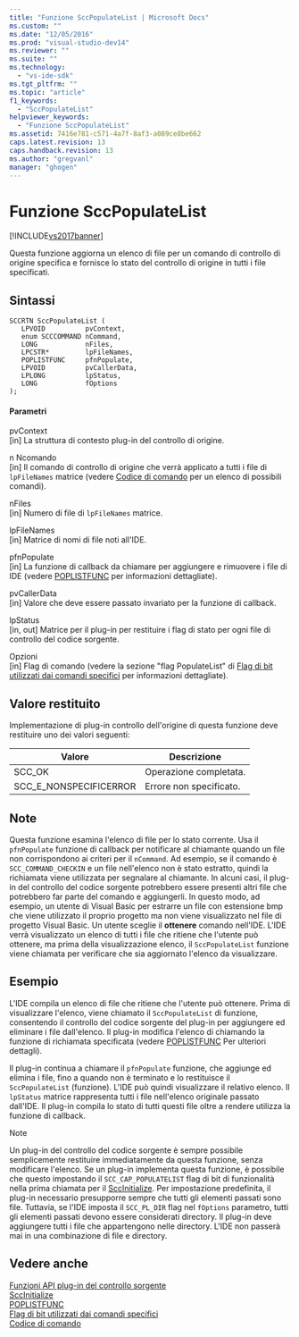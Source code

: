 ```yaml
---
title: "Funzione SccPopulateList | Microsoft Docs"
ms.custom: ""
ms.date: "12/05/2016"
ms.prod: "visual-studio-dev14"
ms.reviewer: ""
ms.suite: ""
ms.technology: 
  - "vs-ide-sdk"
ms.tgt_pltfrm: ""
ms.topic: "article"
f1_keywords: 
  - "SccPopulateList"
helpviewer_keywords: 
  - "Funzione SccPopulateList"
ms.assetid: 7416e781-c571-4a7f-8af3-a089ce8be662
caps.latest.revision: 13
caps.handback.revision: 13
ms.author: "gregvanl"
manager: "ghogen"
---
```

# Funzione SccPopulateList
[!INCLUDE[vs2017banner](../code-quality/includes/vs2017banner.md)]

Questa funzione aggiorna un elenco di file per un comando di controllo di origine specifica e fornisce lo stato del controllo di origine in tutti i file specificati.  
  
## Sintassi  
  
```cpp#  
SCCRTN SccPopulateList (  
   LPVOID          pvContext,  
   enum SCCCOMMAND nCommand,  
   LONG            nFiles,  
   LPCSTR*         lpFileNames,  
   POPLISTFUNC     pfnPopulate,  
   LPVOID          pvCallerData,  
   LPLONG          lpStatus,  
   LONG            fOptions  
);  
```  
  
#### Parametri  
 pvContext  
 \[in\] La struttura di contesto plug\-in del controllo di origine.  
  
 n Ncomando  
 \[in\] Il comando di controllo di origine che verrà applicato a tutti i file di `lpFileNames` matrice \(vedere [Codice di comando](../extensibility/command-code-enumerator.md) per un elenco di possibili comandi\).  
  
 nFiles  
 \[in\] Numero di file di `lpFileNames` matrice.  
  
 lpFileNames  
 \[in\] Matrice di nomi di file noti all'IDE.  
  
 pfnPopulate  
 \[in\] La funzione di callback da chiamare per aggiungere e rimuovere i file di IDE \(vedere [POPLISTFUNC](../extensibility/poplistfunc.md) per informazioni dettagliate\).  
  
 pvCallerData  
 \[in\] Valore che deve essere passato invariato per la funzione di callback.  
  
 lpStatus  
 \[in, out\] Matrice per il plug\-in per restituire i flag di stato per ogni file di controllo del codice sorgente.  
  
 Opzioni  
 \[in\] Flag di comando \(vedere la sezione "flag PopulateList" di [Flag di bit utilizzati dai comandi specifici](../extensibility/bitflags-used-by-specific-commands.md) per informazioni dettagliate\).  
  
## Valore restituito  
 Implementazione di plug\-in controllo dell'origine di questa funzione deve restituire uno dei valori seguenti:  
  
|Valore|Descrizione|  
|------------|-----------------|  
|SCC\_OK|Operazione completata.|  
|SCC\_E\_NONSPECIFICERROR|Errore non specificato.|  
  
## Note  
 Questa funzione esamina l'elenco di file per lo stato corrente. Usa il `pfnPopulate` funzione di callback per notificare al chiamante quando un file non corrispondono ai criteri per il `nCommand`. Ad esempio, se il comando è `SCC_COMMAND_CHECKIN` e un file nell'elenco non è stato estratto, quindi la richiamata viene utilizzata per segnalare al chiamante. In alcuni casi, il plug\-in del controllo del codice sorgente potrebbero essere presenti altri file che potrebbero far parte del comando e aggiungerli. In questo modo, ad esempio, un utente di Visual Basic per estrarre un file con estensione bmp che viene utilizzato il proprio progetto ma non viene visualizzato nel file di progetto Visual Basic. Un utente sceglie il **ottenere** comando nell'IDE. L'IDE verrà visualizzato un elenco di tutti i file che ritiene che l'utente può ottenere, ma prima della visualizzazione elenco, il `SccPopulateList` funzione viene chiamata per verificare che sia aggiornato l'elenco da visualizzare.  
  
## Esempio  
 L'IDE compila un elenco di file che ritiene che l'utente può ottenere. Prima di visualizzare l'elenco, viene chiamato il `SccPopulateList` di funzione, consentendo il controllo del codice sorgente del plug\-in per aggiungere ed eliminare i file dall'elenco. Il plug\-in modifica l'elenco di chiamando la funzione di richiamata specificata \(vedere [POPLISTFUNC](../extensibility/poplistfunc.md) Per ulteriori dettagli\).  
  
 Il plug\-in continua a chiamare il `pfnPopulate` funzione, che aggiunge ed elimina i file, fino a quando non è terminato e lo restituisce il `SccPopulateList` \(funzione\). L'IDE può quindi visualizzare il relativo elenco. Il `lpStatus` matrice rappresenta tutti i file nell'elenco originale passato dall'IDE. Il plug\-in compila lo stato di tutti questi file oltre a rendere utilizza la funzione di callback.  
  
> [!NOTE]
>  Un plug\-in del controllo del codice sorgente è sempre possibile semplicemente restituire immediatamente da questa funzione, senza modificare l'elenco. Se un plug\-in implementa questa funzione, è possibile che questo impostando il `SCC_CAP_POPULATELIST` flag di bit di funzionalità nella prima chiamata per il [SccInitialize](../extensibility/sccinitialize-function.md). Per impostazione predefinita, il plug\-in necessario presupporre sempre che tutti gli elementi passati sono file. Tuttavia, se l'IDE imposta il `SCC_PL_DIR` flag nel `fOptions` parametro, tutti gli elementi passati devono essere considerati directory. Il plug\-in deve aggiungere tutti i file che appartengono nelle directory. L'IDE non passerà mai in una combinazione di file e directory.  
  
## Vedere anche  
 [Funzioni API plug\-in del controllo sorgente](../extensibility/source-control-plug-in-api-functions.md)   
 [SccInitialize](../extensibility/sccinitialize-function.md)   
 [POPLISTFUNC](../extensibility/poplistfunc.md)   
 [Flag di bit utilizzati dai comandi specifici](../extensibility/bitflags-used-by-specific-commands.md)   
 [Codice di comando](../extensibility/command-code-enumerator.md)